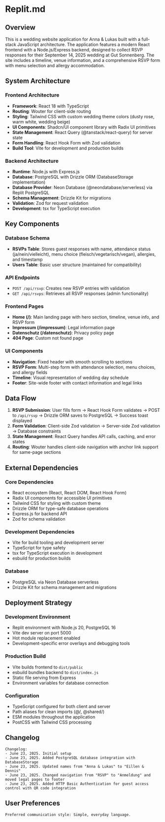 # Replit.md

## Overview

This is a wedding website application for Anna & Lukas built with a full-stack JavaScript architecture. The application features a modern React frontend with a Node.js/Express backend, designed to collect RSVP responses for their September 14, 2025 wedding at Gut Sonnenberg. The site includes a timeline, venue information, and a comprehensive RSVP form with menu selection and allergy accommodation.

## System Architecture

### Frontend Architecture
- **Framework**: React 18 with TypeScript
- **Routing**: Wouter for client-side routing
- **Styling**: Tailwind CSS with custom wedding theme colors (dusty rose, warm white, wedding beige)
- **UI Components**: Shadcn/UI component library with Radix UI primitives
- **State Management**: React Query (@tanstack/react-query) for server state
- **Form Handling**: React Hook Form with Zod validation
- **Build Tool**: Vite for development and production builds

### Backend Architecture
- **Runtime**: Node.js with Express.js
- **Database**: PostgreSQL with Drizzle ORM (DatabaseStorage implementation)
- **Database Provider**: Neon Database (@neondatabase/serverless) via Replit PostgreSQL
- **Schema Management**: Drizzle Kit for migrations
- **Validation**: Zod for request validation
- **Development**: tsx for TypeScript execution

## Key Components

### Database Schema
- **RSVPs Table**: Stores guest responses with name, attendance status (ja/nein/vielleicht), menu choice (fleisch/vegetarisch/vegan), allergies, and timestamp
- **Users Table**: Basic user structure (maintained for compatibility)

### API Endpoints
- `POST /api/rsvp`: Creates new RSVP entries with validation
- `GET /api/rsvps`: Retrieves all RSVP responses (admin functionality)

### Frontend Pages
- **Home (/)**: Main landing page with hero section, timeline, venue info, and RSVP form
- **Impressum (/impressum)**: Legal information page
- **Datenschutz (/datenschutz)**: Privacy policy page
- **404 Page**: Custom not found page

### UI Components
- **Navigation**: Fixed header with smooth scrolling to sections
- **RSVP Form**: Multi-step form with attendance selection, menu choices, and allergy fields
- **Timeline**: Visual representation of wedding day schedule
- **Footer**: Site-wide footer with contact information and legal links

## Data Flow

1. **RSVP Submission**: User fills form → React Hook Form validates → POST to `/api/rsvp` → Drizzle ORM saves to PostgreSQL → Success toast displayed
2. **Form Validation**: Client-side Zod validation → Server-side Zod validation → Database constraints
3. **State Management**: React Query handles API calls, caching, and error states
4. **Routing**: Wouter handles client-side navigation with anchor link support for same-page sections

## External Dependencies

### Core Dependencies
- React ecosystem (React, React DOM, React Hook Form)
- Radix UI components for accessible UI primitives
- Tailwind CSS for styling with custom theme
- Drizzle ORM for type-safe database operations
- Express.js for backend API
- Zod for schema validation

### Development Dependencies
- Vite for build tooling and development server
- TypeScript for type safety
- tsx for TypeScript execution in development
- esbuild for production builds

### Database
- PostgreSQL via Neon Database serverless
- Drizzle Kit for schema management and migrations

## Deployment Strategy

### Development Environment
- Replit environment with Node.js 20, PostgreSQL 16
- Vite dev server on port 5000
- Hot module replacement enabled
- Development-specific error overlays and debugging tools

### Production Build
- Vite builds frontend to `dist/public`
- esbuild bundles backend to `dist/index.js`
- Static file serving from Express
- Environment variables for database connection

### Configuration
- TypeScript configured for both client and server
- Path aliases for clean imports (@/, @shared/)
- ESM modules throughout the application
- PostCSS with Tailwind CSS processing

## Changelog

```
Changelog:
- June 23, 2025. Initial setup
- June 23, 2025. Added PostgreSQL database integration with DatabaseStorage
- June 23, 2025. Updated names from "Anna & Lukas" to "Eillen & Dennis" 
- June 23, 2025. Changed navigation from "RSVP" to "Anmeldung" and moved legal pages to footer
- June 23, 2025. Added HTTP Basic Authentication for guest access control with QR code integration
```

## User Preferences

```
Preferred communication style: Simple, everyday language.
```
